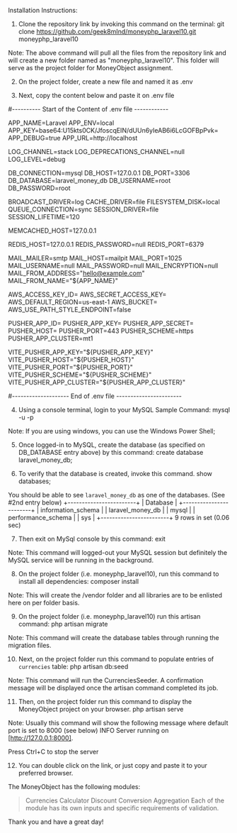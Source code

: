 Installation Instructions:
1. Clone the repository link by invoking this command on the terminal:
git clone https://github.com/geek8mInd/moneyphp_laravel10.git moneyphp_laravel10

Note: The above command will pull all the files from the repository link
and will create a new folder named as "moneyphp_laravel10". This folder will
serve as the project folder for MoneyObject assignment.

2. On the project folder, create a new file and named it as .env

3. Next, copy the content below and paste it on .env file

   
#---------- Start of the Content of .env file ------------

APP_NAME=Laravel
APP_ENV=local
APP_KEY=base64:U15kts0CK/JfoscqEIN/dUUn6yIeAB6i6LcGOFBpPvk=
APP_DEBUG=true
APP_URL=http://localhost

LOG_CHANNEL=stack
LOG_DEPRECATIONS_CHANNEL=null
LOG_LEVEL=debug

DB_CONNECTION=mysql
DB_HOST=127.0.0.1
DB_PORT=3306
DB_DATABASE=laravel_money_db
DB_USERNAME=root
DB_PASSWORD=root

BROADCAST_DRIVER=log
CACHE_DRIVER=file
FILESYSTEM_DISK=local
QUEUE_CONNECTION=sync
SESSION_DRIVER=file
SESSION_LIFETIME=120

MEMCACHED_HOST=127.0.0.1

REDIS_HOST=127.0.0.1
REDIS_PASSWORD=null
REDIS_PORT=6379

MAIL_MAILER=smtp
MAIL_HOST=mailpit
MAIL_PORT=1025
MAIL_USERNAME=null
MAIL_PASSWORD=null
MAIL_ENCRYPTION=null
MAIL_FROM_ADDRESS="hello@example.com"
MAIL_FROM_NAME="${APP_NAME}"

AWS_ACCESS_KEY_ID=
AWS_SECRET_ACCESS_KEY=
AWS_DEFAULT_REGION=us-east-1
AWS_BUCKET=
AWS_USE_PATH_STYLE_ENDPOINT=false

PUSHER_APP_ID=
PUSHER_APP_KEY=
PUSHER_APP_SECRET=
PUSHER_HOST=
PUSHER_PORT=443
PUSHER_SCHEME=https
PUSHER_APP_CLUSTER=mt1

VITE_PUSHER_APP_KEY="${PUSHER_APP_KEY}"
VITE_PUSHER_HOST="${PUSHER_HOST}"
VITE_PUSHER_PORT="${PUSHER_PORT}"
VITE_PUSHER_SCHEME="${PUSHER_SCHEME}"
VITE_PUSHER_APP_CLUSTER="${PUSHER_APP_CLUSTER}"

#-------------------- End of .env file -----------------------

4. Using a console terminal, login to your MySQL
Sample Command:
mysql -u<username> -p

Note: If you are using windows, you can use the Windows Power Shell;

5. Once logged-in to MySQL, create the database (as specified on DB_DATABASE entry above) by this command:
create database laravel_money_db;

6. To verify that the database is created, invoke this command.
show databases;

You should be able to see `laravel_money_db` as one of the databases. (See #2nd entry below)
+------------------------+
| Database               |
+------------------------+
| information_schema     |
| laravel_money_db       |
| mysql                  |
| performance_schema     |
| sys                    |
+------------------------+
9 rows in set (0.06 sec)

7. Then exit on MySql console by this command:
exit

Note: This command will logged-out your MySQL session but definitely the MySQL
service will be running in the background.

8. On the project folder (i.e. moneyphp_laravel10), run this command to install all dependencies:
composer install

Note: This will create the /vendor folder and all libraries are to be enlisted here on per folder basis.

9. On the project folder (i.e. moneyphp_laravel10) run this artisan command:
php artisan migrate

Note: This command will create the database tables through running the migration files.

10. Next, on the project folder run this command to populate entries of `currencies` table:
php artisan db:seed

Note: This command will run the CurrenciesSeeder. A confirmation message will be displayed
once the artisan command completed its job.

11. Then, on the project folder run this command to display the MoneyObject project on your browser.
php artisan serve

Note: Usually this command will show the following message where default port is set to 8000 (see below)
  INFO  Server running on [http://127.0.0.1:8000].

  Press Ctrl+C to stop the server

12. You can double click on the link, or just copy and paste it to your preferred browser.

The MoneyObject has the following modules:
> Currencies
> Calculator
> Discount
> Conversion
> Aggregation
Each of the module has its own inputs and specific requirements of validation.

Thank you and have a great day!

